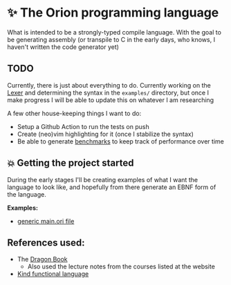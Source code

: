 # :sparkles: The Orion programming language
What is intended to be a strongly-typed compile language. With the goal to be generating assembly 
(or transpile to C in the early days, who knows, I haven't written the code generator yet)

## TODO
Currently, there is just about everything to do. Currently working on the [Lexer](./src/lexer/lexer.rs) and determining the syntax
in the `examples/` directory, but once I make progress I will be able to update this on whatever I am researching

A few other house-keeping things I want to do:
- Setup a Github Action to run the tests on push
- Create (neo)vim highlighting for it (once I stabilize the syntax)
- Be able to generate [benchmarks](https://doc.rust-lang.org/cargo/commands/cargo-bench.html) to keep track of performance over time

## :boom: Getting the project started
During the early stages I'll be creating examples of what I want the language to look like, and 
hopefully from there generate an EBNF form of the language.

**Examples:**
- [generic main.ori file](./examples/main.ori)

## References used:
- The [Dragon Book](https://suif.stanford.edu/dragonbook/)
    - Also used the lecture notes from the courses listed at the website
- [Kind functional language](https://github.com/Kindelia/Kind)
